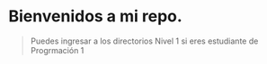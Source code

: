 # Bienvenidos a mi repo.

> Puedes ingresar a los directorios Nivel 1 si eres estudiante de Progrmación 1
